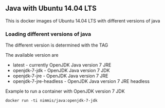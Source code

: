 ## Java with Ubuntu 14.04 LTS

This is docker images of Ubuntu 14.04 LTS with different versions of java

### Loading different versions of java

The different version is determined with the TAG 

The available version are 

* latest - currently OpenJDK Java version 7 JRE
* openjdk-7-jdk - OpenJDK Java version 7 JDK
* openjdk-7-jre - OpenJDK Java version 7 JRE
* openjdk-7-jre-headless - OpenJDK Java version 7 JRE headless

Example to run a container with OpenJDK version 7 JDK

	docker run -ti nimmis/java:openjdk-7-jdk


